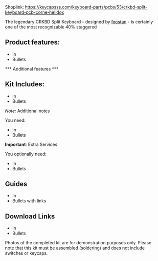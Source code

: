 Shoplink: https://keycapsss.com/keyboard-parts/pcbs/53/crkbd-split-keyboard-pcb-corne-helidox

The legendary CRKBD Split Keyboard - designed by [foostan](https://twitter.com/foostan) - is certainly one of the most recognizable 40% staggered 

## Product features:
* In
* Bullets

*** Additional features ***

## Kit Includes:
* In
* Bullets

*Note:* Additional notes

You need:
* In
* Bullets


**Important**: Extra Services

You optionally need:
* In
* Bullets

## Guides
* In
* Bullets with links

## Download Links
* In
* Bullets

Photos of the completed kit are for demonstration purposes only.
Please note that this kit must be assembled (soldering) and does not include switches or keycaps.
